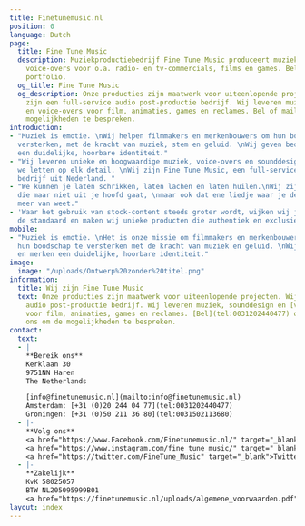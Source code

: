 ```yaml
---
title: Finetunemusic.nl
position: 0
language: Dutch
page:
  title: Fine Tune Music
  description: Muziekproductiebedrijf Fine Tune Music produceert muziek, sounds en
    voice-overs voor o.a. radio- en tv-commercials, films en games. Beluister ons
    portfolio.
  og_title: Fine Tune Music
  og_description: Onze producties zijn maatwerk voor uiteenlopende projecten. Wij
    zijn een full-service audio post-productie bedrijf. Wij leveren muziek, sounddesign
    en voice-overs voor film, animaties, games en reclames. Bel of mail ons om de
    mogelijkheden te bespreken.
introduction:
- "Muziek is emotie. \nWij helpen filmmakers en merkenbouwers om hun boodschap te
  versterken, met de kracht van muziek, stem en geluid. \nWij geven bedrijven en merken
  een duidelijke, hoorbare identiteit."
- "Wij leveren unieke en hoogwaardige muziek, voice-overs en sounddesign, waarbij
  we letten op elk detail. \nWij zijn Fine Tune Music, een full-service audio post-production
  bedrijf uit Nederland. "
- "We kunnen je laten schrikken, laten lachen en laten huilen.\nWij zijn die melodie
  die maar niet uit je hoofd gaat, \nmaar ook dat ene liedje waar je de naam niet
  meer van weet."
- 'Waar het gebruik van stock-content steeds groter wordt, wijken wij juist af van
  de standaard en maken wij unieke producten die authentiek en exclusief zijn. '
mobile:
- "Muziek is emotie. \nHet is onze missie om filmmakers en merkenbouwers te helpen
  hun boodschap te versterken met de kracht van muziek en geluid. \nWij geven bedrijven
  en merken een duidelijke, hoorbare identiteit."
image:
  image: "/uploads/Ontwerp%20zonder%20titel.png"
information:
  title: Wij zijn Fine Tune Music
  text: Onze producties zijn maatwerk voor uiteenlopende projecten. Wij zijn een full-service
    audio post-productie bedrijf. Wij leveren muziek, sounddesign en [voice-overs](https://finetunevoices.nl/)
    voor film, animaties, games en reclames. [Bel](tel:0031202440477) of [mail](mailto:info@finetunemusic.nl)
    ons om de mogelijkheden te bespreken.
contact:
  text:
  - |
    **Bereik ons**
    Kerklaan 30
    9751NN Haren
    The Netherlands

    [info@finetunemusic.nl](mailto:info@finetunemusic.nl)
    Amsterdam: [+31 (0)20 244 04 77](tel:0031202440477)
    Groningen: [+31 (0)50 211 36 80](tel:0031502113680)
  - |-
    **Volg ons**
    <a href="https://www.Facebook.com/Finetunemusic.nl/" target="_blank">Facebook</a>
    <a href="https://www.instagram.com/fine_tune_music/" target="_blank">Instagram</a>
    <a href="https://twitter.com/FineTune_Music" target="_blank">Twitter</a>
  - |-
    **Zakelijk**
    KvK 58025057
    BTW NL205095999B01
    <a href="https://finetunemusic.nl/uploads/algemene_voorwaarden.pdf" target="_blank">Algemene Voorwaarden</a>
layout: index
---
```


